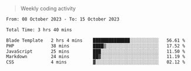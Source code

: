 > Weekly coding activity
<!--START_SECTION:waka-->

```txt
From: 08 October 2023 - To: 15 October 2023

Total Time: 3 hrs 40 mins

Blade Template   2 hrs 4 mins    ██████████████░░░░░░░░░░░   56.61 %
PHP              38 mins         ████▒░░░░░░░░░░░░░░░░░░░░   17.52 %
JavaScript       25 mins         ███░░░░░░░░░░░░░░░░░░░░░░   11.50 %
Markdown         24 mins         ██▓░░░░░░░░░░░░░░░░░░░░░░   11.19 %
CSS              4 mins          ▓░░░░░░░░░░░░░░░░░░░░░░░░   02.12 %
```

<!--END_SECTION:waka-->
